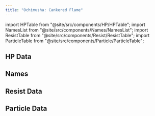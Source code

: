 ```yaml
---
title: "Ochimusha: Cankered Flame"
---
```


import HPTable from "@site/src/components/HP/HPTable";
import NamesList from "@site/src/components/Names/NamesList";
import ResistTable from "@site/src/components/Resist/ResistTable";
import ParticleTable from "@site/src/components/Particle/ParticleTable";

## HP Data

<HPTable item_key="ochimushacankeredflame" data_src="enemy" />

## Names

<NamesList item_key="ochimushacankeredflame" data_src="enemy" />

## Resist Data

<ResistTable item_key="ochimushacankeredflame" data_src="enemy" />

## Particle Data

<ParticleTable item_key="ochimushacankeredflame" data_src="enemy" />